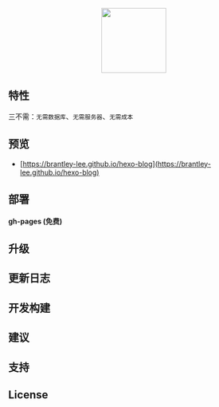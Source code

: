<p align="center">
  <a>
    <img src="source/img/logo.png" width="130" />
  </a>
</p>

## 特性

三不需：`无需数据库`、`无需服务器`、`无需成本`

## 预览

- [https://brantley-lee.github.io/hexo-blog](https://brantley-lee.github.io/hexo-blog)

## 部署

#### gh-pages (免费)


## 升级

## 更新日志

## 开发构建

## 建议

## 支持

## License

